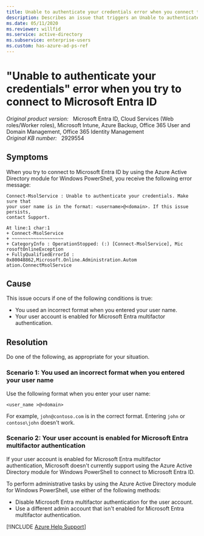 ```yaml
---
title: Unable to authenticate your credentials error when you connect to Microsoft Entra ID
description: Describes an issue that triggers an Unable to authenticate your credentials. Make sure that your user name is in the format <username>@<domain> error. Occurs when you use the Azure Active Directory module for Windows PowerShell to connect to Microsoft Entra ID.
ms.date: 05/11/2020
ms.reviewer: willfid
ms.service: active-directory
ms.subservice: enterprise-users
ms.custom: has-azure-ad-ps-ref
---
```

# "Unable to authenticate your credentials" error when you try to connect to Microsoft Entra ID

_Original product version:_ &nbsp; Microsoft Entra ID, Cloud Services (Web roles/Worker roles), Microsoft Intune, Azure Backup, Office 365 User and Domain Management, Office 365 Identity Management  
_Original KB number:_ &nbsp; 2929554

## Symptoms

When you try to connect to Microsoft Entra ID by using the Azure Active Directory module for Windows PowerShell, you receive the following error message:

```console
Connect-MsolService : Unable to authenticate your credentials. Make sure that
your user name is in the format: <username>@<domain>. If this issue persists,
contact Support.

At line:1 char:1
+ Connect-MsolService
+ ~~~~~~~~~~~~~~~~~~~
+ CategoryInfo : OperationStopped: (:) [Connect-MsolService], Mic
rosoftOnlineException
+ FullyQualifiedErrorId : 0x80048862,Microsoft.Online.Administration.Autom
ation.ConnectMsolService
```

## Cause

This issue occurs if one of the following conditions is true:

- You used an incorrect format when you entered your user name.
- Your user account is enabled for Microsoft Entra multifactor authentication.

## Resolution

Do one of the following, as appropriate for your situation.

### Scenario 1: You used an incorrect format when you entered your user name

Use the following format when you enter your user name:

`<user_name >@<domain>`

For example, `john@contoso.com` is in the correct format. Entering `john` or `contoso\john` doesn't work.

<a name='scenario-2-your-user-account-is-enabled-for-azure-ad-multi-factor-authentication'></a>

### Scenario 2: Your user account is enabled for Microsoft Entra multifactor authentication

If your user account is enabled for Microsoft Entra multifactor authentication, Microsoft doesn't currently support using the Azure Active Directory module for Windows PowerShell to connect to Microsoft Entra ID.

To perform administrative tasks by using the Azure Active Directory module for Windows PowerShell, use either of the following methods:

- Disable Microsoft Entra multifactor authentication for the user account.
- Use a different admin account that isn't enabled for Microsoft Entra multifactor authentication.

[!INCLUDE [Azure Help Support](../../../includes/azure-help-support.md)]
